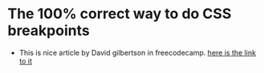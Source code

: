 # The 100% correct way to do CSS breakpoints

- This is nice article by David gilbertson in freecodecamp. [here is the link to it](https://www.freecodecamp.org/news/the-100-correct-way-to-do-css-breakpoints-88d6a5ba1862/)
